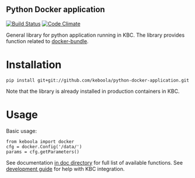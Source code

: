 Python Docker application
-----------------

[![Build Status](https://travis-ci.org/keboola/python-docker-application.svg?branch=master)](https://travis-ci.org/keboola/python-docker-application)
[![Code Climate](https://codeclimate.com/github/keboola/python-docker-application/badges/gpa.svg)](https://codeclimate.com/github/keboola/python-docker-application)

General library for python application running in KBC. The library provides function related to [docker-bundle](https://github.com/keboola/docker-bundle).

Installation
===============

```
pip install git+git://github.com/keboola/python-docker-application.git
```

Note that the library is already installed in production containers in KBC.

Usage
============
Basic usage:
```
from keboola import docker
cfg = docker.Config('/data/')
params = cfg.getParameters()
```

See documentation [in doc directory](https://github.com/keboola/python-docker-application/tree/master/doc) for full list of available functions. See [development guide](http://developers.keboola.com/extend/custom-science/python/) for help with KBC integration.
